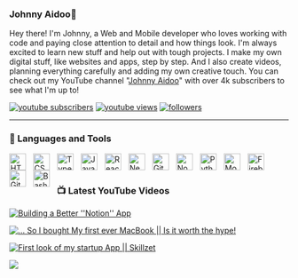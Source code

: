 ### Johnny Aidoo👋


Hey there! I'm Johnny, a Web and Mobile developer who loves working with code and paying close attention to detail and how things look. I'm always excited to learn new stuff and help out with tough projects. I make my own digital stuff, like websites and apps, step by step. And I also create videos, planning everything carefully and adding my own creative touch. You can check out my YouTube channel "[Johnny Aidoo][youtube]" with over 4k subscribers to see what I'm up to!

 <p align="left">
      <a href="https://www.youtube.com/@johnnyaidoo?sub_confirmation=1">
         <img alt="youtube subscribers" title="Subscribe to my YouTube channel" src="https://custom-icon-badges.demolab.com/youtube/channel/subscribers/UCCMuFI8NbgyLTORUJtc36bw?color=%23E05D44&label=SUBSCRIBE&logo=video&logoColor=white&style=for-the-badge&labelColor=CE4630"/></a> 
      <a href="https://www.youtube.com/@johnnyaidoo">
         <img alt="youtube views" title="YouTube views" src="https://custom-icon-badges.demolab.com/youtube/channel/views/UCCMuFI8NbgyLTORUJtc36bw?color=%23E1AD0E&logo=eye&logoColor=white&style=for-the-badge&labelColor=C79600"/></a> 
         <a href="https://github.com/JohnnyAidoo?tab=followers">
         <img alt="followers" title="Follow me on Github" src="https://custom-icon-badges.demolab.com/github/followers/JohnnyAidoo?color=236ad3&labelColor=1155ba&style=for-the-badge&logo=person-add&label=Follow&logoColor=white"/></a>
      
      
   </p>
   
   
---
### 🧰 Languages and Tools


<img align="left" alt="HTML" width="30px" style="padding-right:10px;" src="https://cdn.jsdelivr.net/gh/devicons/devicon/icons/html5/html5-plain.svg" />
<img align="left" alt="CSS" width="30px" style="padding-right:10px;" src="https://cdn.jsdelivr.net/gh/devicons/devicon/icons/css3/css3-plain.svg" />
<img align="left" alt="TypeScript" width="30px" style="padding-right:10px;" src="https://cdn.jsdelivr.net/gh/devicons/devicon/icons/typescript/typescript-plain.svg" />

<img align="left" alt="JavaScript" width="30px" style="padding-right:10px;" src="https://cdn.jsdelivr.net/gh/devicons/devicon/icons/javascript/javascript-plain.svg" />

<img align="left" alt="React" width="30px" style="padding-right:10px;" src="https://cdn.jsdelivr.net/gh/devicons/devicon/icons/react/react-original.svg" />

<img align="left" alt="Next JS" width="30px" style="padding-right:10px;" src="https://cdn.jsdelivr.net/gh/devicons/devicon@latest/icons/nextjs/nextjs-original.svg" />

<img align="left" alt="Git" width="30px" style="padding-right:10px;" src="https://cdn.jsdelivr.net/gh/devicons/devicon/icons/git/git-original.svg" />

<img align="left" alt="NodeJS" width="30px" style="padding-right:10px;" src="https://cdn.jsdelivr.net/gh/devicons/devicon/icons/nodejs/nodejs-original.svg" />

<img align="left" alt="Python" width="30px" style="padding-right:10px;" src="https://cdn.jsdelivr.net/gh/devicons/devicon/icons/python/python-plain.svg" />

<img align="left" alt="MongoDb" width="30px" style="padding-right:10px;" src="https://cdn.jsdelivr.net/gh/devicons/devicon@latest/icons/mongodb/mongodb-original.svg" />

<img align="left" alt="Firebase" width="30px" style="padding-right:10px;" src="https://cdn.jsdelivr.net/gh/devicons/devicon@latest/icons/firebase/firebase-original-wordmark.svg" />

<img align="left" alt="GitHub" width="30px" style="padding-right:10px;" src="https://cdn.jsdelivr.net/gh/devicons/devicon/icons/github/github-original.svg" />

<img align="left" alt="Bash" width="30px" style="padding-right:10px;" src="https://cdn.jsdelivr.net/gh/devicons/devicon/icons/bash/bash-original.svg" />
<br />

#


#

### 📺 Latest YouTube Videos

<!-- BEGIN YOUTUBE-CARDS -->


[![Building a Better ''Notion'' App](https://ytcards.demolab.com/?id=mpsvmBs7Qbo&title=Building+a+Better+%27%27Notion%27%27+App&lang=en&timestamp=1698979200&background_color=%230d1117&title_color=%23ffffff&stats_color=%23dedede&max_title_lines=1&width=250&border_radius=5&duration=658 "Building a Better ''Notion'' App")](https://youtu.be/mpsvmBs7Qbo)

[![... So I bought My first ever MacBook || Is it worth the hype!](https://ytcards.demolab.com/?id=hzOY59VA&title=...+So+I+bought+My+first+ever+MacBook+%7C%7C+Is+it+worth+the+hype%21&lang=en&timestamp=1736956800&background_color=%230d1117&title_color=%23ffffff&stats_color=%23dedede&max_title_lines=1&width=250&border_radius=5&duration=437 "So I bought My first ever MacBook || Is it worth the hype!")](https://youtu.be/hzOY59VA)


[![First look of my startup App || Skillzet](https://ytcards.demolab.com/?id=qTiClkcZRsI&title=First+look+of+my+startup+App+%7C%7C+Skillzet&lang=en&timestamp=1701696000&background_color=%230d1117&title_color=%23ffffff&stats_color=%23dedede&max_title_lines=1&width=250&border_radius=5&duration=437 "First look of my startup App || Skillzet")](https://youtu.be/qTiClkcZRsI)



<!-- END YOUTUBE-CARDS -->

[<img src="https://custom-icon-badges.demolab.com/badge/-Subscribe%20For%20More-red?style=for-the-badge&logo=video&logoColor=white"/>](https://www.youtube.com/c/fknight?sub_confirmation=1)

#



[website]: https://fkcodes.com
[youtube]: https://youtube.com/@JohnnyAidoo